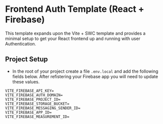 # Frontend Auth Template (React + Firebase)

This template expands upon the Vite + SWC template and provides a minimal setup to get your React frontend up and running with user Authentication.

## Project Setup
- In the root of your project create a file `.env.local` and add the following fields below. After refistering your Firebase app you will need to update these values.

```env
VITE_FIREBASE_API_KEY=
VITE_FIREBASE_AUTH_DOMAIN=
VITE_FIREBASE_PROJECT_ID=
VITE_FIREBASE_STORAGE_BUCKET=
VITE_FIREBASE_MESSAGING_SENDER_ID=
VITE_FIREBASE_APP_ID=
VITE_FIREBASE_MEASUREMENT_ID=
```
